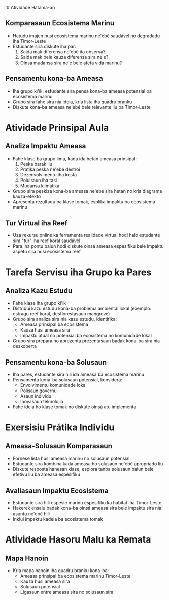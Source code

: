 '# Atividade Hatama-an

## Komparasaun Ecosistema Marinu
- Hatudu imajen husi ecosistema marinu ne'ebé saudável no degradadu iha Timor-Leste
- Estudante sira diskute iha par:
  1. Saida mak diferensa ne'ebé ita observa?
  2. Saida mak bele kauza diferensa sira ne'e?
  3. Oinsá mudansa sira ne'e bele afeta vida marinu?

## Pensamentu kona-ba Ameasa
- Iha grupo ki'ik, estudante sira pensa kona-ba ameasa potensial ba ecosistema marinu
- Grupo sira fahe sira nia ideia, kria lista iha quadru branku
- Diskute kona-ba ameasa ne'ebé bele relevante liu ba Timor-Leste

# Atividade Prinsipal Aula

## Analiza Impaktu Ameasa
- Fahe klase ba grupo lima, kada ida hetan ameasa prinsipal:
  1. Peska barak liu
  2. Pratika peska ne'ebé destroi
  3. Dezenvolvimentu iha kosta
  4. Poluisaun iha tasi
  5. Mudansa klimátika
- Grupo sira peskiza kona-ba ameasa ne'ebé sira hetan no kria diagrama kauza-efekto
- Apresenta rezultadu ba klase tomak, esplika impaktu ba ecosistema marinu

## Tur Virtual iha Reef
- Uza rekursu online ka ferramenta realidade virtual hodi halo estudante sira "tur" iha reef koral saudável
- Para iha pontu balun hodi diskute oinsá ameasa espesifiku bele impaktu aspetu sira husi ecosistema reef

# Tarefa Servisu iha Grupo ka Pares

## Analiza Kazu Estudu
- Fahe klase iha grupo ki'ik
- Distribui kazu estudu kona-ba problema ambiental lokal (exemplo: estragu reef koral, desflorestasaun mangrove)
- Grupo sira analiza sira nia kazu estudu, identifika:
  - Ameasa prinsipal ba ecosistema
  - Kauza husi ameasa sira
  - Impaktu atual no potensial ba ecosistema no komunidade lokal
- Grupo sira prepara no aprezenta prezentasaun badak kona-ba sira nia deskoberta

## Pensamentu kona-ba Solusaun
- Iha pares, estudante sira hili ida ameasa ba ecosistema marinu
- Pensamentu kona-ba solusaun potensial, konsidera:
  - Envolvimentu komunidade lokal
  - Polisaun governu
  - Asaun individu
  - Inovasaun teknolojia
- Fahe ideia ho klase tomak no diskute oinsá atu implementa

# Exersisiu Prátika Individu

## Ameasa-Solusaun Komparasaun
- Fornese lista husi ameasa marinu no solusaun potensial
- Estudante sira kombina kada ameasa ho solusaun ne'ebé apropriado liu
- Diskute resposta hanesan klase, esplora tanba solusaun balun bele efetivu liu ba ameasa espesifiku

## Avaliasaun Impaktu Ecosistema
- Estudante sira hili espesie marinu espesifiku ka habitat iha Timor-Leste
- Hakerek ensaiu badak kona-ba oinsá ameasa sira bele impaktu sira nia asuntu ne'ebé hili
- Inklui impaktu kadeia ba ecosistema tomak

# Atividade Hasoru Malu ka Remata

## Mapa Hanoin
- Kria mapa hanoin iha quadru branku kona-ba:
  - Ameasa prinsipal ba ecosistema marinu Timor-Leste
  - Kauza husi ameasa sira
  - Solusaun potensial
  - Ligasaun entre ameasa sira no solusaun sira
